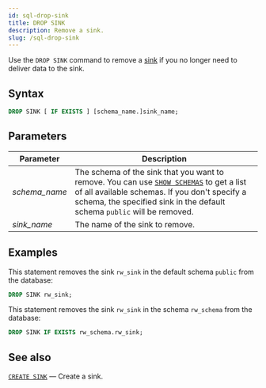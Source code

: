```yaml
---
id: sql-drop-sink
title: DROP SINK
description: Remove a sink.
slug: /sql-drop-sink
---
```

<head>
  <link rel="canonical" href="https://docs.risingwave.com/docs/current/sql-drop-sink/" />
</head>

Use the `DROP SINK` command to remove a [sink](sql-create-sink.md) if you no longer need to deliver data to the sink.

## Syntax

```sql
DROP SINK [ IF EXISTS ] [schema_name.]sink_name;
```




## Parameters

|Parameter                  | Description           |
|---------------------------|-----------------------|
|*schema_name*                   |The schema of the sink that you want to remove. You can use [`SHOW SCHEMAS`](sql-show-schemas.md) to get a list of all available schemas. If you don't specify a schema, the specified sink in the default schema `public` will be removed.|
|*sink_name*                   |The name of the sink to remove.|



## Examples

This statement removes the sink `rw_sink` in the default schema `public` from the database:

```sql
DROP SINK rw_sink;
```


This statement removes the sink `rw_sink` in the schema `rw_schema` from the database:

```sql
DROP SINK IF EXISTS rw_schema.rw_sink;
```

## See also

[`CREATE SINK`](sql-create-sink.md) — Create a sink.